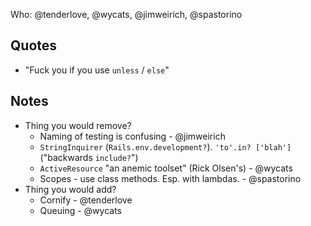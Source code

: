 Who: @tenderlove, @wycats, @jimweirich, @spastorino

## Quotes

* "Fuck you if you use `unless` / `else`"

## Notes

* Thing you would remove?
    * Naming of testing is confusing - @jimweirich
    * `StringInquirer` (`Rails.env.development?`).  `'to'.in? ['blah']` ("backwards `include?`")
    * `ActiveResource` "an anemic toolset" (Rick Olsen's) - @wycats
    * Scopes - use class methods.  Esp. with lambdas. - @spastorino
* Thing you would add?
    * Cornify - @tenderlove
    * Queuing - @wycats

